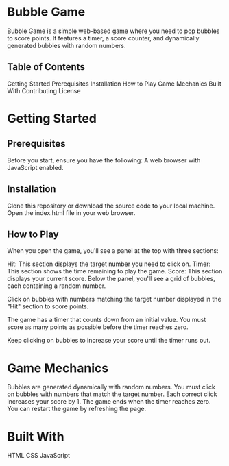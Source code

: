 # Bubble Game
Bubble Game is a simple web-based game where you need to pop bubbles to score points. It features a timer, a score counter, and dynamically generated bubbles with random numbers.

## Table of Contents
Getting Started
Prerequisites
Installation
How to Play
Game Mechanics
Built With
Contributing
License

# Getting Started

## Prerequisites
Before you start, ensure you have the following:
A web browser with JavaScript enabled.

## Installation
Clone this repository or download the source code to your local machine.
Open the index.html file in your web browser.

## How to Play
When you open the game, you'll see a panel at the top with three sections:

Hit: This section displays the target number you need to click on.
Timer: This section shows the time remaining to play the game.
Score: This section displays your current score.
Below the panel, you'll see a grid of bubbles, each containing a random number.

Click on bubbles with numbers matching the target number displayed in the "Hit" section to score points.

The game has a timer that counts down from an initial value. You must score as many points as possible before the timer reaches zero.

Keep clicking on bubbles to increase your score until the timer runs out.

# Game Mechanics
Bubbles are generated dynamically with random numbers.
You must click on bubbles with numbers that match the target number.
Each correct click increases your score by 1.
The game ends when the timer reaches zero.
You can restart the game by refreshing the page.

# Built With
HTML
CSS
JavaScript
